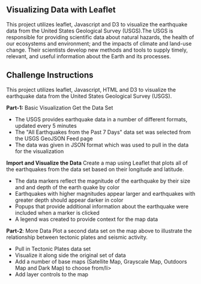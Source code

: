**Visualizing Data with Leaflet**
---

This project utilizes leaflet, Javascript and D3 to visualize the earthquake data from the United States Geological Survey (USGS).The USGS is responsible for providing scientific data about natural hazards, the health of our ecosystems and environment; and the impacts of climate and land-use change. Their scientists develop new methods and tools to supply timely, relevant, and useful information about the Earth and its processes.


**Challenge Instructions**
---

This project utilizes leaflet, Javascript, HTML and D3 to visualize the earthquake data from the United States Geological Survey (USGS). 

**Part-1:** Basic Visualization
Get the Data Set
<ul>
  <li>The USGS provides earthquake data in a number of different formats, updated every 5 minutes</li>
  <li>The "All Earthquakes from the Past 7 Days" data set was selected from the USGS GeoJSON Feed page</li>
  <li>The data was given in JSON format which was used to pull in the data for the visualization</li>
</ul>

**Import and Visualize the Data**
Create a map using Leaflet that plots all of the earthquakes from the data set based on their longitude and latitude.
<ul>
  <li>The data markers reflect the magnitude of the earthquake by their size and and depth of the earth quake by color</li>
  <li>Earthquakes with higher magnitudes appear larger and earthquakes with greater depth should appear darker in color</li>
  <li>Popups that provide additional information about the earthquake were included when a marker is clicked</li>
  <li>A legend was created to provide context for the map data</li>
</ul>

**Part-2**: More Data
Plot a second data set on the map above to illustrate the relationship between tectonic plates and seismic activity.
<ul>
  <li>Pull in Tectonic Plates data set</li>
  <li>Visualize it along side the original set of data</li>
  <li>Add a number of base maps (Satellite Map, Grayscale Map, Outdoors Map and Dark Map) to choose from/li>
  <liSeparate out the two different data sets (earthquakes and tectonic plates) into overlays that can be turned on and off independently</li>
  <li>Add layer controls to the map</li>
</ul>

